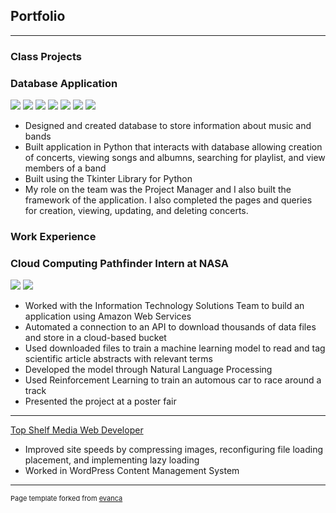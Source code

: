 ## Portfolio

---
### Class Projects
<h3>Database Application</h3>
<img src="images/dbprojectstartpage.png"/>
<img src="images/dbprojectviewconcertspage.png"/>
<img src="images/dbprojectcreateconcertpage.png"/>
<img src="images/dbprojectupdateconcertpage.png"/>
<img src="images/dbprojectdeleteconcert.png"/>
<img src="images/dbprojectsearchbands.png"/>
<img src="images/dbprojectviewmembersofband.png"/>
<ul>
  <li>Designed and created database to store information about music and bands</li>
  <li>Built application in Python that interacts with database allowing creation of concerts, viewing songs and albumns, searching for playlist, and view members of a band</li>
  <li>Built using the Tkinter Library for Python</li>
  <li>My role on the team was the Project Manager and I also built the framework of the application. I also completed the pages and queries for creation, viewing, updating, and deleting concerts.</li>
</ul>

### Work Experience 

<h3>Cloud Computing Pathfinder Intern at NASA</h3>
<img src="images/posterpresentation (2).jpg"/>
<img src="images/automouscar (2).jpg"/>
<ul>
  <li>Worked with the Information Technology Solutions Team to build an application using Amazon Web Services</li>
  <li>Automated a connection to an API to download thousands of data files and store in a cloud-based bucket</li>
  <li>Used downloaded files to train a machine learning model to read and tag scientific article abstracts with relevant terms</li>
  <li>Developed the model through Natural Language Processing</li>
  <li>Used Reinforcement Learning to train an automous car to race around a track</li>
  <li>Presented the project at a poster fair</li>
</ul>

---
[Top Shelf Media Web Developer](http://twelfthroundauto.com/)
<ul>
  <li>Improved site speeds by compressing images, reconfiguring file loading placement, and implementing lazy loading</li>
  <li>Worked in WordPress Content Management System</li>
</ul>

---
<p style="font-size:11px">Page template forked from <a href="https://github.com/evanca/quick-portfolio">evanca</a></p>
<!-- Remove above link if you don't want to attribute -->
